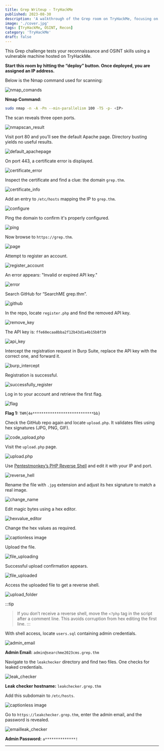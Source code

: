 ```yaml
---
title: Grep Writeup - TryHackMe
published: 2023-08-30
description: 'A walkthrough of the Grep room on TryHackMe, focusing on reconnaissance, OSINT techniques, and enumeration.'
image: './cover.jpg'
tags: [TryHackMe, OSINT, Recon]
category: 'TryHackMe'
draft: false
---
```


This Grep challenge tests your reconnaissance and OSINT skills using a vulnerable machine hosted on TryHackMe.

**Start this room by hitting the “deploy” button. Once deployed, you are assigned an IP address.**

Below is the Nmap command used for scanning:

![nmap\_comands](https://miro.medium.com/v2/resize\:fit:1400/format\:webp/1*X3vpSoiQkX7zlK7frig1LA.png)

**Nmap Command:**

```bash
sudo nmap -n -A -Pn --min-parallelism 100 -T5 -p- <IP>
```

The scan reveals three open ports.

![nmapscan\_result](https://miro.medium.com/v2/resize\:fit:1400/format\:webp/1*czgs7eYRewTGGpNN-EoByw.png)

Visit port 80 and you’ll see the default Apache page. Directory busting yields no useful results.

![default\_apachepage](https://miro.medium.com/v2/resize\:fit:1400/format\:webp/1*7W_4HfBWq72OqbpSJ6NA7Q.png)

On port 443, a certificate error is displayed.

![certificate\_error](https://miro.medium.com/v2/resize\:fit:1400/format\:webp/1*ganetOe__QNBBCgyO7ix7Q.png)

Inspect the certificate and find a clue: the domain `grep.thm`.

![certificate\_info](https://miro.medium.com/v2/resize\:fit:1400/format\:webp/1*QjwfaYT8ozUsfKWEuHzkbQ.png)

Add an entry to `/etc/hosts` mapping the IP to `grep.thm`.

![configure](https://miro.medium.com/v2/resize\:fit:1400/format\:webp/1*Pyx6cyNGPLgXrGKdgPTehw.png)

Ping the domain to confirm it's properly configured.

![ping](https://miro.medium.com/v2/resize\:fit:1400/format\:webp/1*nhbI48BE0GAPeVQQDdYrnw.png)

Now browse to `https://grep.thm`.

![page](https://miro.medium.com/v2/resize\:fit:1400/format\:webp/1*n5l9HTAzb4tOoqK6ogAbcA.png)

Attempt to register an account.

![register\_account](https://miro.medium.com/v2/resize\:fit:1400/format\:webp/1*yLlemcCp1WoxLKcxSSOSVg.png)

An error appears: "Invalid or expired API key."

![error](https://miro.medium.com/v2/resize\:fit:1400/format\:webp/1*uZpf6WarUo8hs6i-Zg7_Bg.png)

Search GitHub for “SearchME grep.thm”.

![github](https://miro.medium.com/v2/resize\:fit:1400/format\:webp/1*kMEPLWOmna829hs247iQ5A.png)

In the repo, locate `register.php` and find the removed API key.

![remove\_key](https://miro.medium.com/v2/resize\:fit:1400/format\:webp/1*dDQAeOIwvzkCuOlOews1Bw.png)

The API key is:
`ffe60ecaa8bba2f12b43d1a4b15b8f39`

![api\_key](https://miro.medium.com/v2/resize\:fit:1400/format\:webp/1*sSDpHBW0ksMXvwQ_sDEfCQ.png)

Intercept the registration request in Burp Suite, replace the API key with the correct one, and forward it.

![burp\_intercept](https://miro.medium.com/v2/resize\:fit:1400/format\:webp/1*Ee_YuAUzsmx5E-goGo_uNA.png)

Registration is successful.

![successfully\_register](https://miro.medium.com/v2/resize\:fit:1400/format\:webp/1*LpeNXyG3kiRigJDkO-67sg.png)

Log in to your account and retrieve the first flag.

![flag](https://miro.medium.com/v2/resize\:fit:1400/format\:webp/1*-T9ZLY_Vm_yHOkXY9Awt7Q.png)

**Flag 1:** `THM{4e****************************bb}`

Check the GitHub repo again and locate `upload.php`. It validates files using hex signatures (JPG, PNG, GIF).

![code\_upload,php](https://miro.medium.com/v2/resize\:fit:1400/format\:webp/1*YDD3J_l28rQ7i9-owAqZ9w.png)

Visit the `upload.php` page.

![upload.php](https://miro.medium.com/v2/resize\:fit:1400/format\:webp/1*xRDMu-kxTwxwIjM1vVlsYg.png)

Use [Pentestmonkey’s PHP Reverse Shell](https://github.com/pentestmonkey/php-reverse-shell/blob/master/php-reverse-shell.php) and edit it with your IP and port.

![reverse\_hell](https://miro.medium.com/v2/resize\:fit:1400/format\:webp/1*naf5CYU9jL8uP9niEkHlhw.png)

Rename the file with `.jpg` extension and adjust its hex signature to match a real image.

![change\_name](https://miro.medium.com/v2/resize\:fit:1400/format\:webp/1*wmXbmZcmWiEAfR6jn4gqSw.png)

Edit magic bytes using a hex editor.

![hexvalue\_editor](https://miro.medium.com/v2/resize\:fit:1098/format\:webp/1*-DUNDw8bRgqhwe2neEYy4g.png)

Change the hex values as required.

![captionless image](https://miro.medium.com/v2/resize\:fit:1400/format\:webp/1*VMUpi8mRfTj4rbBRJDj0Wg.png)

Upload the file.

![file\_uploading](https://miro.medium.com/v2/resize\:fit:1400/format\:webp/1*NYWUhGHCpKHahO-K-smfxA.png)

Successful upload confirmation appears.

![file\_uploaded](https://miro.medium.com/v2/resize\:fit:1400/format\:webp/1*fZJHhU0PXc2pGF376gmdag.png)

Access the uploaded file to get a reverse shell.

![upload\_folder](https://miro.medium.com/v2/resize\:fit:1236/format\:webp/1*ba5S85qfKJT7RJCrjOmT8w.png)

:::tip
> If you don’t receive a reverse shell, move the `<?php` tag in the script after a comment line. This avoids corruption from hex editing the first line.
:::

With shell access, locate `users.sql` containing admin credentials.

![admin\_email](https://miro.medium.com/v2/resize\:fit:1400/format\:webp/1*pCW06kF_rcHvHBLTHQ0Ilg.png)

**Admin Email:** `admin@searchme2023cms.grep.thm`

Navigate to the `leakchecker` directory and find two files. One checks for leaked credentials.

![leak\_checker](https://miro.medium.com/v2/resize\:fit:1400/format\:webp/1*NtJSyjnYLu_8ozmj9_hY0w.png)

**Leak checker hostname:** `leakchecker.grep.thm`

Add this subdomain to `/etc/hosts`.

![captionless image](https://miro.medium.com/v2/resize\:fit:1400/format\:webp/1*De2dqpSLLg_nBB-Znw8EjQ.png)

Go to `https://leakchecker.grep.thm`, enter the admin email, and the password is revealed.

![emailleak\_checker](https://miro.medium.com/v2/resize\:fit:1400/format\:webp/1*nTs4LlEFDr-Mj5DbZycS1A.png)

**Admin Password:** `a**************!`

---
